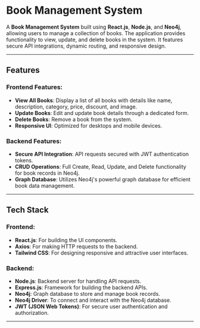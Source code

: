 # Book Management System

A **Book Management System** built using **React.js**, **Node.js**, and **Neo4j**, allowing users to manage a collection of books. The application provides functionality to view, update, and delete books in the system. It features secure API integrations, dynamic routing, and responsive design.

---

## Features

### Frontend Features:
- **View All Books**: Display a list of all books with details like name, description, category, price, discount, and image.
- **Update Books**: Edit and update book details through a dedicated form.
- **Delete Books**: Remove a book from the system.
- **Responsive UI**: Optimized for desktops and mobile devices.

### Backend Features:
- **Secure API Integration**: API requests secured with JWT authentication tokens.
- **CRUD Operations**: Full Create, Read, Update, and Delete functionality for book records in Neo4j.
- **Graph Database**: Utilizes Neo4j's powerful graph database for efficient book data management.

---

## Tech Stack

### Frontend:
- **React.js**: For building the UI components.
- **Axios**: For making HTTP requests to the backend.
- **Tailwind CSS**: For designing responsive and attractive user interfaces.

### Backend:
- **Node.js**: Backend server for handling API requests.
- **Express.js**: Framework for building the backend APIs.
- **Neo4j**: Graph database to store and manage book records.
- **Neo4j Driver**: To connect and interact with the Neo4j database.
- **JWT (JSON Web Tokens)**: For secure user authentication and authorization.

---
